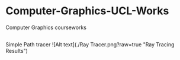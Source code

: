 # Computer-Graphics-UCL-Works
Computer Graphics courseworks 
## 
Simple Path tracer 
![Alt text](./Ray Tracer.png?raw=true "Ray Tracing Results")

